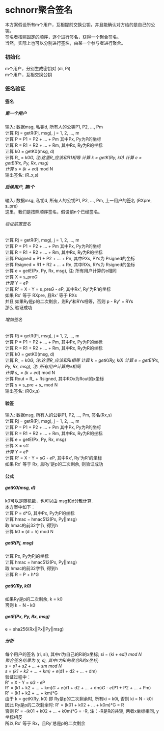 # schnorr聚合签名
本方案假设所有m个用户，互相提前交换公钥，并且能确认对方给的是自己的公钥。<br>
签名者按照固定的顺序，逐个进行签名，获得一个聚合签名。<br>
当然，实际上也可以分别进行签名，由某一个参与者进行聚合。<br>

### 初始化
m个用户，分别生成密钥对 (di, Pi) <br>
m个用户，互相交换公钥 <br>

### 签名验证
#### 签名
##### 第一个用户
输入: 数据msg, 私钥d, 所有人的公钥P1, P2, ..., Pm <br>
计算 Rj = getR(Pj, msg), j = 1, 2, ..., m <br>
计算 P = P1 + P2 + ... + Pm  其中Px, Py为P的坐标 <br>
计算 R = R1 + R2 + ... + Rm, 其中Rx, Ry为R的坐标 <br>
计算 k0 = getK0(msg, d) <br>
计算 R_ = k0*G, 注:这里R_应该和R1相等 <dr>
计算 k = getK(Ry, k0) <dr>
计算 e = getE(Px, Py, Rx, msg) <br>
计算 s = (k + e*d) mod N <br>
输出签名: (R_x,s)

##### 后续用户, 第i个
输入: 数据msg, 私钥d, 所有人的公钥P1, P2, ..., Pm, 上一用户的签名 (RXpre, s_pre) <br>
这里，我们是按照顺序签名，假设前n个已经签名。

###### 验证前置签名
计算 Rj = getR(Pj, msg), j = 1, 2, ..., m <br>
计算 P = P1 + P2 + ... + Pm  其中Px, Py为P的坐标 <br>
计算 R = R1 + R2 + ... + Rm, 其中Rx, Ry为R的坐标 <br>
计算 Psigned = P1 + P2 + ... + Pn, 其中PXs, PYs为 Psigned的坐标 <br>
计算 Rsigned = R1 + R2 + ... + Rn, 其中RXs, RYs为 Rsigned的坐标 <br>
计算 e = getE(Px, Py, Rx, msg), 注: 所有用户计算的e相同 <br>
计算 X = s_pre*G <br>
计算 Y = e*P <br>
计算 R' = X - Y = s_pre*G - e*P, 其中Rx', Ry'为R'的坐标 <br>
如果 Rx' 等于 RXpre, 且Rx' 等于 RXs <br>
并且 如果Ry是p的二次剩余，则Ry'和RYs相等，否则 p - Ry' = RYs <br>
那么 验证成功 <br>

###### 增加签名
计算 Rj = getR(Pj, msg), j = 1, 2, ..., m <br>
计算 P = P1 + P2 + ... + Pm, 其中Px, Py为P的坐标 <br>
计算 R = R1 + R2 + ... + Rm, 其中Rx, Ry为R的坐标 <br>
计算 k0 = getK0(msg, d) <br>
计算 R_ = k0*G, 注:这里R_应该和Ri相等 <dr>
计算 k = getK(Ry, k0) <dr>
计算 e = getE(Px, Py, Rx, msg), 注: 所有用户计算的e相同 <br>
计算 s_ = (k + e*d) mod N <br>
计算 Rout = R_ + Rsigned, 其中ROx为Rout的x坐标 <br>
计算 s = s_pre + s_ mod N <br>
输出签名: (ROx,s)

#### 验签
输入: 数据msg, 所有人的公钥P1, P2, ..., Pm, 签名(Rx,s) <br>
计算 Rj = getR(Pj, msg), j = 1, 2, ..., m <br>
计算 P = P1 + P2 + ... + Pm  其中Px, Py为P的坐标 <br>
计算 R = R1 + R2 + ... + Rm, 其中Rx, Ry为R的坐标 <br>
计算 e = getE(Px, Py, Rx, msg) <br>
计算 X = s*G <br>
计算 Y = e*P <br>
计算 R' = X - Y = s*G - e*P, 其中Rx', Ry'为R'的坐标 <br>
如果 Rx' 等于 Rx, 且Ry'是p的二次剩余, 则验证成功 <br>

#### 公式
##### getK0(msg, d)
k0可以是随机数，也可以由 msg和d分散计算. <br>
本方案中如下： <br>
计算 P = d*G, 其中Px, Py为P的坐标 <br>
计算 hmac = hmac512(Px, Py||msg)  <br>
取 hmac的前32字节, 得到h  <br>
计算 k0 = (d + h) mod N <br>

##### getR(Pj, msg)
计算 Px, Py为Pj的坐标 <br>
计算 hmac = hmac512(Px, Py||msg)  <br>
取 hmac的前32字节, 得到h  <br>
计算	R = P + h*G <br>

##### getK(Ry, k0)
如果Ry是p的二次剩余, k = k0 <br>
否则 k = N - k0  <br>

##### getE(Px, Py, Rx, msg)
e = sha256(Rx||Px||Py||msg)  <br>

##### 分析
每个用户的签名 (ri, si), 其中ri为自己的Ri的x坐标; si = (ki + e*di) mod N  <br>
聚合签名结果为 (r, s), 其中r为Ri的聚合R的x坐标; <br> 
s = s1 + s2 + ... + sm mod N <br>
s = (k1 + k2 + ... + km) + e*(d1 + d2 + ... + dm) <br>
验证过程中：<br>
R' = X - Y = s*G - e*P <br>
R' = (k1 + k2 + ... + km)*G + e*(d1 + d2 + ... + dm)*G - e*(P1 + P2 + ... + Pm) <br>
R' = (k1 + k2 + ... + km)*G  <br>
由于 k = getK(Ry, k0) 即 Ry是p的二次剩余时, 所有ki = k0i, 否则 ki = N - k0i  <br>
因此 Ry是p的二次剩余时: R' = (k01 + k02 + ... + k0m)*G = R  <br>
否则 R' = -(k01 + k02 + ... + k0m)*G = -R, 注：-R是R的共轭, 两者x坐标相同, y坐标相反 <br>
所以 Rx' 等于 Rx，且Ry'总是p的二次剩余 <br>